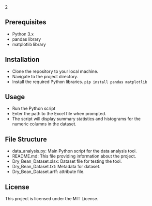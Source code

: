 2
## Prerequisites
+ Python 3.x
+ pandas library
+ matplotlib library
## Installation
+ Clone the repository to your local machine.
+ Navigate to the project directory.
+ Install the required Python libraries.
  `pip install pandas matplotlib`
## Usage
+ Run the Python script
+ Enter the path to the Excel file when prompted.
+ The script will display summary statistics and histograms for the numeric columns in the dataset.
## File Structure
+ data_analysis.py: Main Python script for the data analysis tool.
+ README.md: This file providing information about the project.
+ Dry_Bean_Dataset.xlsx: Dataset file for testing the tool.
+ Dry_Bean_Dataset.txt: Metadata for dataset.
+ Dry_Bean_Dataset.arff: attribute file.
## License
This project is licensed under the MIT License.
